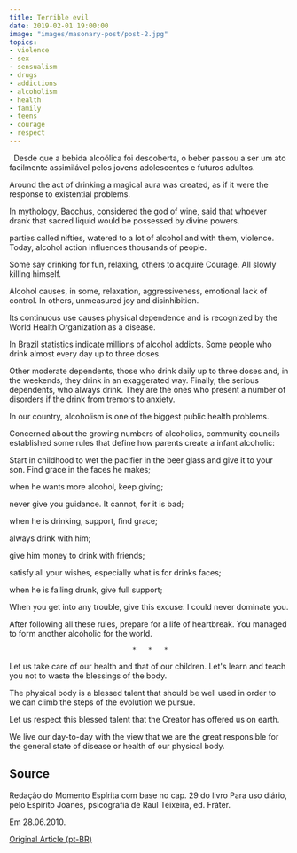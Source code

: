 ```yaml
---
title: Terrible evil
date: 2019-02-01 19:00:00
image: "images/masonary-post/post-2.jpg"
topics: 
- violence
- sex
- sensualism
- drugs
- addictions
- alcoholism
- health
- family
- teens
- courage
- respect
---
```

 
Desde que a bebida alcoólica foi descoberta, o beber passou a ser um ato
facilmente assimilável pelos jovens adolescentes e futuros adultos.

Around the act of drinking a magical aura was created, as if it were the
response to existential problems.

In mythology, Bacchus, considered the god of wine, said that whoever drank that
sacred liquid would be possessed by divine powers.

parties called nifties, watered to a lot of alcohol and with them,
violence. Today, alcohol action influences thousands of people.

Some say drinking for fun, relaxing, others to acquire
Courage. All slowly killing himself.

Alcohol causes, in some, relaxation, aggressiveness, emotional lack of control.
In others, unmeasured joy and disinhibition.

Its continuous use causes physical dependence and is recognized by the
World Health Organization as a disease.

In Brazil statistics indicate millions of alcohol addicts. Some
people who drink almost every day up to three doses.

Other moderate dependents, those who drink daily up to three doses and, in the
weekends, they drink in an exaggerated way. Finally, the serious dependents,
who always drink. They are the ones who present a number of disorders if the drink
from tremors to anxiety.

In our country, alcoholism is one of the biggest public health problems.

Concerned about the growing numbers of alcoholics, community councils
established some rules that define how parents create a
infant alcoholic:

Start in childhood to wet the pacifier in the beer glass and give it to your son.
Find grace in the faces he makes;

when he wants more alcohol, keep giving;

never give you guidance. It cannot, for it is bad;

when he is drinking, support, find grace;

always drink with him;

give him money to drink with friends;

satisfy all your wishes, especially what is for drinks
faces;

when he is falling drunk, give full support;

When you get into any trouble, give this excuse: I could never dominate you.

After following all these rules, prepare for a life of heartbreak. You
managed to form another alcoholic for the world.

                                   *   *   *

Let us take care of our health and that of our children. Let's learn and teach you not to
waste the blessings of the body.

The physical body is a blessed talent that should be well used in order to
we can climb the steps of the evolution we pursue.

Let us respect this blessed talent that the Creator has offered us on earth.

We live our day-to-day with the view that we are the great responsible for the
general state of disease or health of our physical body.

## Source
Redação do Momento Espírita com base no cap. 29
do livro Para uso diário, pelo Espírito Joanes,
psicografia de Raul Teixeira, ed. Fráter.

Em 28.06.2010.

[Original Article (pt-BR)](http://momento.com.br/pt/ler_texto.php?id=632)
